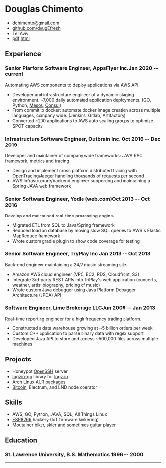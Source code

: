 # Douglas Chimento

- <dchimento@gmail.com>
- [github.com/dougEfresh](http://github.com/dougEfresh)
- Tel Aviv
- [pdf](https://resume.dougchimento.com/resume.pdf) [html](https://resume.dougchimento.com/)

## Experience

### Senior Plarform Software Engineer, AppsFlyer Inc.<span>Jan 2020 -- current</span>

Automating AWS components to deploy applications via AWS API.
 
 - Developer and infrastructure engineer of a dynamic staging environment. ~7,000 daily automated application deployments. (GO, Python, [Mesos](https://mesosphere.github.io/marathon/), [Consul](http://consul.io))
 - From commit to docker: automate docker image creation across multiple languages, company wide. (Jenkins, Gitlab, Artifactory)
 - Converted ~200 applications to AWS auto scaling groups to optimize SPOT capacity

### Infrastructure Software Engineer, Outbrain Inc.</span>  <span>Oct 2016 -- Dec 2019</span>

Developer and maintainer of company wide frameworks: JAVA RPC [framework](https://github.com/outbrain/ob1k), metrics and tracing

 - Design and implement cross platform distributed tracing with OpenTracing/[Jaeger](https://www.jaegertracing.io/) handling thousands of requests per second
 - AWS infrastructure/backend engineer supporting and maintaining a Spring JAVA web framework

### Senior Software Engineer, Yodle (web.com)</span><span>Oct 2013 -- Oct 2016</span>

Develop and maintained real-time processing engine. 

 - Migrated ETL from SQL to Java/Spring framework
 - Reduced load on database by moving slow SQL queries to AWS's Elastic MapReduce framework
 - Wrote custom gradle plugin to show code coverage for testing
 
### Senior Software Engineer, TryPlay Inc <span>Jan 2013 -- Oct 2013</span>

Back-end engineer maintaining a 24/7 music streaming site. 

 - Amazon AWS cloud engineer (VPC, EC2, RDS, Cloudfront, S3)
 - Integrate 3rd-party REST APIs into TriPlay's web application (concerts, weather, artist biography, pricing of music)
 - Wrote custom Java debugger using Java Platform Debugger Architecture (JPDA) API

### Software Engineer, Lime Brokerage LLC<span>Jun 2009 -- Jan 2013</span>

Real-time reporting engineer for a high frequency trading platform.

 - Constructed a data warehouse growing at ~5 billion orders per week
 - Custom C++ application to parse binary data with regex support
 - Developed Java API to store and access ~500,000 files across multiple machines


## Projects

 - Honeypot [OpenSSH](https://github.com/dougEfresh/sshd-passwd-pot) server 
 - [logzio-go](https://github.com/dougEfresh/logzio-go) library for [logz.io](http://logz.io)
 - Arch Linux AUR [packages](https://aur.archlinux.org/packages/?O=0&SeB=m&K=dougefish&outdated=&SB=n&SO=a&PP=50&do_Search=Go)
 - [Bitcoin](), Electrum, and LND node operator

## Skills

 - AWS, GO, Python, JAVA, SQL, All Things Linux
 - [ESP8266](https://github.com/arendst/Tasmota) hackery (IoT firmware kinkering)
 - Moutainer biker, skier and sometimes guitar player


## Education

### <span>St. Lawrence University, B.S. Mathematics</span> <span>1996 -- 2000</span>

---
